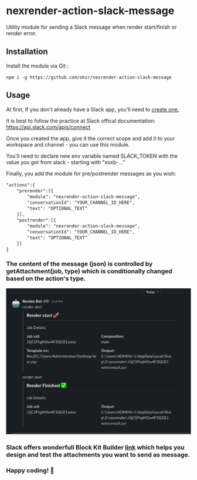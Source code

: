 # nexrender-action-slack-message
Utility module for sending a Slack message when render start/finish or render error.


## Installation

Install the module via Git :
```
npm i -g https://github.com/oksr/nexrender-action-slack-message
```

## Usage

At first, If you don't already have a Slack app, you'll need to [create one.](https://api.slack.com/apps?new_app=1)

It is best to follow the practice at Slack offical documentation: 
https://api.slack.com/apis/connect

Once you created the app, give it the correct scope and add it to your workspace and channel - you can use this module.

You'll need to declare new env variable named SLACK_TOKEN with the value you got from slack - starting with "xoxb-..."

Finally, you add the module for pre/postrender messages as you wish:

```
"actions":{
    "prerender":[{
        "module": "nexrender-action-slack-message",
        "conversationId": "YOUR_CHANNEL_ID_HERE",
        "text": "OPTIONAL_TEXT"
    }],
    "postrender":[{
        "module": "nexrender-action-slack-message",
        "conversationId": "YOUR_CHANNEL_ID_HERE",
        "text": "OPTIONAL_TEXT"
    }]
}
```

### The content of the message (json) is controlled by getAttachment(job, type) which is conditionally changed based on the action's type.

![Screenshot](attachmentExample.png)

### Slack offers wonderfull Block Kit Builder [link](https://app.slack.com/block-kit-builder) which helps you design and test the attachments you want to send as message. 

### Happy coding! 🍻